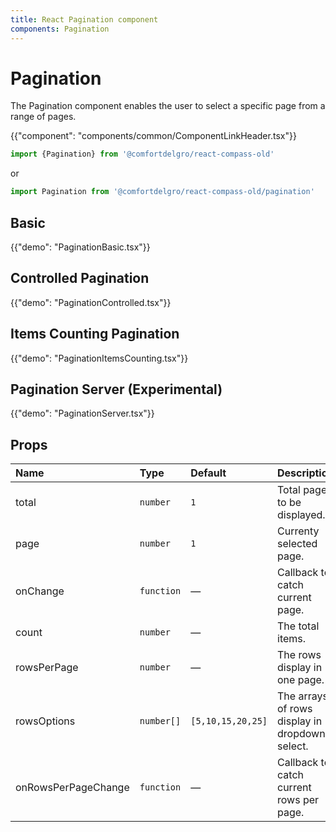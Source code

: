 ```yaml
---
title: React Pagination component
components: Pagination
---
```


# Pagination

<p class="description">The Pagination component enables the user to select a specific page from a range of pages.</p>

{{"component": "components/common/ComponentLinkHeader.tsx"}}

```jsx
import {Pagination} from '@comfortdelgro/react-compass-old'
```

or

```jsx
import Pagination from '@comfortdelgro/react-compass-old/pagination'
```

## Basic

{{"demo": "PaginationBasic.tsx"}}

## Controlled Pagination

{{"demo": "PaginationControlled.tsx"}}

## Items Counting Pagination

{{"demo": "PaginationItemsCounting.tsx"}}

## Pagination Server (Experimental)
{{"demo": "PaginationServer.tsx"}}

## Props

| Name                | Type       | Default           | Description                                    |
| :------------------ | :--------- | :---------------- | :--------------------------------------------- |
| total               | `number`   | `1`               | Total pages to be displayed.                   |
| page                | `number`   | `1`               | Currenty selected page.                        |
| onChange            | `function` | —                 | Callback to catch current page.                |
| count               | `number`   | —                 | The total items.                               |
| rowsPerPage         | `number`   | —                 | The rows display in one page.                  |
| rowsOptions         | `number[]` | `[5,10,15,20,25]` | The arrays of rows display in dropdown select. |
| onRowsPerPageChange | `function` | —                 | Callback to catch current rows per page.       |
